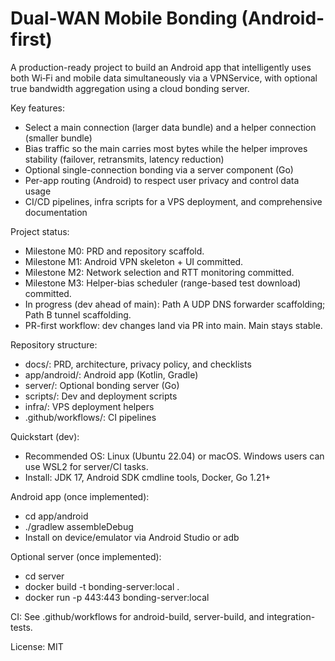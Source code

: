 # Dual-WAN Mobile Bonding (Android-first)

A production-ready project to build an Android app that intelligently uses both Wi‑Fi and mobile data simultaneously via a VPNService, with optional true bandwidth aggregation using a cloud bonding server.

Key features:
- Select a main connection (larger data bundle) and a helper connection (smaller bundle)
- Bias traffic so the main carries most bytes while the helper improves stability (failover, retransmits, latency reduction)
- Optional single-connection bonding via a server component (Go)
- Per-app routing (Android) to respect user privacy and control data usage
- CI/CD pipelines, infra scripts for a VPS deployment, and comprehensive documentation

Project status:
- Milestone M0: PRD and repository scaffold.
- Milestone M1: Android VPN skeleton + UI committed.
- Milestone M2: Network selection and RTT monitoring committed.
- Milestone M3: Helper-bias scheduler (range-based test download) committed.
- In progress (dev ahead of main): Path A UDP DNS forwarder scaffolding; Path B tunnel scaffolding.
- PR-first workflow: dev changes land via PR into main. Main stays stable.

Repository structure:
- docs/: PRD, architecture, privacy policy, and checklists
- app/android/: Android app (Kotlin, Gradle)
- server/: Optional bonding server (Go)
- scripts/: Dev and deployment scripts
- infra/: VPS deployment helpers
- .github/workflows/: CI pipelines

Quickstart (dev):
- Recommended OS: Linux (Ubuntu 22.04) or macOS. Windows users can use WSL2 for server/CI tasks.
- Install: JDK 17, Android SDK cmdline tools, Docker, Go 1.21+

Android app (once implemented):
- cd app/android
- ./gradlew assembleDebug
- Install on device/emulator via Android Studio or adb

Optional server (once implemented):
- cd server
- docker build -t bonding-server:local .
- docker run -p 443:443 bonding-server:local

CI: See .github/workflows for android-build, server-build, and integration-tests.

License: MIT
